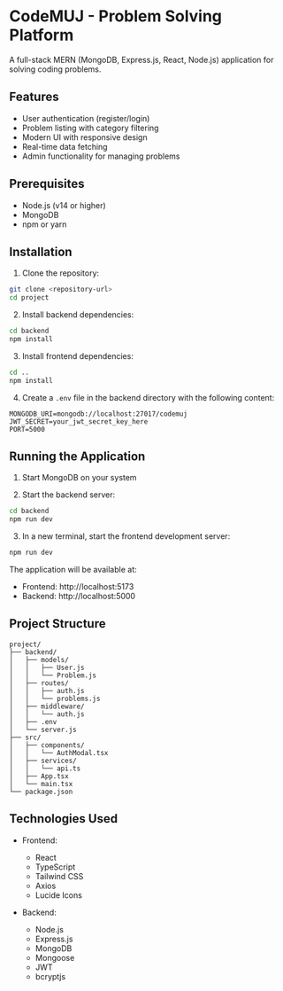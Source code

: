 # CodeMUJ - Problem Solving Platform

A full-stack MERN (MongoDB, Express.js, React, Node.js) application for solving coding problems.

## Features

- User authentication (register/login)
- Problem listing with category filtering
- Modern UI with responsive design
- Real-time data fetching
- Admin functionality for managing problems

## Prerequisites

- Node.js (v14 or higher)
- MongoDB
- npm or yarn

## Installation

1. Clone the repository:
```bash
git clone <repository-url>
cd project
```

2. Install backend dependencies:
```bash
cd backend
npm install
```

3. Install frontend dependencies:
```bash
cd ..
npm install
```

4. Create a `.env` file in the backend directory with the following content:
```
MONGODB_URI=mongodb://localhost:27017/codemuj
JWT_SECRET=your_jwt_secret_key_here
PORT=5000
```

## Running the Application

1. Start MongoDB on your system

2. Start the backend server:
```bash
cd backend
npm run dev
```

3. In a new terminal, start the frontend development server:
```bash
npm run dev
```

The application will be available at:
- Frontend: http://localhost:5173
- Backend: http://localhost:5000

## Project Structure

```
project/
├── backend/
│   ├── models/
│   │   ├── User.js
│   │   └── Problem.js
│   ├── routes/
│   │   ├── auth.js
│   │   └── problems.js
│   ├── middleware/
│   │   └── auth.js
│   ├── .env
│   └── server.js
├── src/
│   ├── components/
│   │   └── AuthModal.tsx
│   ├── services/
│   │   └── api.ts
│   ├── App.tsx
│   └── main.tsx
└── package.json
```

## Technologies Used

- Frontend:
  - React
  - TypeScript
  - Tailwind CSS
  - Axios
  - Lucide Icons

- Backend:
  - Node.js
  - Express.js
  - MongoDB
  - Mongoose
  - JWT
  - bcryptjs 